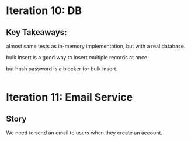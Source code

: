 # Iteration 10: DB

## Key Takeaways:

almost same tests as in-memory implementation, but with a real database.

bulk insert is a good way to insert multiple records at once.

but hash password is a blocker for bulk insert.

```typescript

```

# Iteration 11: Email Service

## Story

We need to send an email to users when they create an account.
